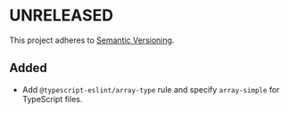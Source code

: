 # UNRELEASED

This project adheres to [Semantic Versioning](http://semver.org/).

## Added

- Add `@typescript-eslint/array-type` rule and specify `array-simple` for TypeScript files.

